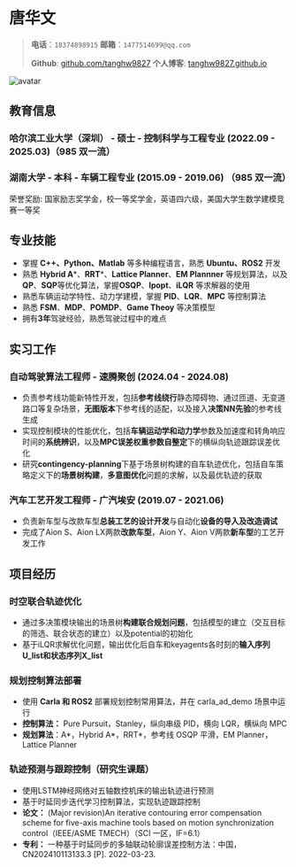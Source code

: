 # 唐华文

> **电话**：`18374898915`   **邮箱**：`1477514699@qq.com`
> 
> **Github**: [github.com/tanghw9827](https://github.com/tanghw9827)  **个人博客**: [tanghw9827.github.io](https://tanghw9827.github.io)
>
<img src="camera.jpg" alt="avatar">

## 教育信息

### 哈尔滨工业大学（深圳） - 硕士 - 控制科学与工程专业 (2022.09 - 2025.03)（985 双一流）

### 湖南大学 - 本科 - 车辆工程专业 (2015.09 - 2019.06) （985 双一流）

荣誉奖励: 国家励志奖学金，校一等奖学金，英语四六级，美国大学生数学建模竞赛一等奖


## 专业技能

- 掌握 **C++、Python、Matlab** 等多种编程语言，熟悉 **Ubuntu、ROS2** 开发
- 熟悉 **Hybrid A***、**RRT***、**Lattice Planner**、**EM Plannner** 等规划算法，以及 **QP**、**SQP**等优化算法，掌握**OSQP**、**Ipopt**、**iLQR** 等求解器的使用
- 熟悉车辆运动学特性、动力学建模，掌握 **PID**、**LQR**、**MPC** 等控制算法
- 熟悉 **FSM**、**MDP**、**POMDP**、**Game Theoy** 等决策模型
- 拥有**3年**驾驶经验，熟悉驾驶过程中的难点


## 实习工作

### 自动驾驶算法工程师 - 速腾聚创  (2024.04 - 2024.08)
- 负责参考线功能新特性开发，包括**参考线绕行**静态障碍物、通过匝道、无变道路口等复杂场景，**无图版本**下参考线的适配，以及接入**决策NN先验**的参考线生成
- 实现控制模块的性能优化，包括**车辆运动学和动力学**参数及加速度和转角响应时间的**系统辨识**，以及**MPC误差权重参数自整定**下的横纵向轨迹跟踪误差优化
- 研究**contingency-planning**下基于场景树构建的自车轨迹优化，包括自车策略定义下的**场景树构建**，**多意图优化**问题的求解，以及最优轨迹的获取
### 汽车工艺开发工程师 - 广汽埃安  (2019.07 - 2021.06)
- 负责新车型与改款车型**总装工艺的设计开发**与自动化**设备的导入及改造调试**
- 完成了Aion S、Aion LX两款**改款车型**，Aion Y、Aion V两款**新车型**的工艺开发工作

## 项目经历

### 时空联合轨迹优化
- 通过多决策模块输出的场景树**构建联合规划问题**，包括模型的建立（交互目标的筛选、联合状态的建立）以及potential的初始化
- 基于iLQR求解优化问题，输出优化后自车和keyagents各时刻的**输入序列U_list​和状态序列X_list**

###  规划控制算法部署
- 使用 **Carla 和 ROS2** 部署规划控制常用算法，并在 carla_ad_demo 场景中运行
- **控制算法：** Pure Pursuit，Stanley，纵向串级 PID，横向 LQR，横纵向 MPC
- **规划算法**：A\*，Hybrid A\*，RRT\*，参考线 OSQP 平滑，EM Planner，Lattice Planner

### 轨迹预测与跟踪控制（研究生课题）
- 使用LSTM神经网络对五轴数控机床的输出轨迹进行预测
- 基于时延同步迭代学习控制算法，实现轨迹跟踪控制
- **论文：** (Major revision)An iterative contouring error compensation scheme for five-axis machine tools based on motion synchronization control（IEEE/ASME TMECH）（SCI 一区，IF=6.1）
- **专利：** 一种基于时延同步的多轴联动轮廓误差控制方法：中国，CN202410113133.3 [P]. 2022-03-23.
